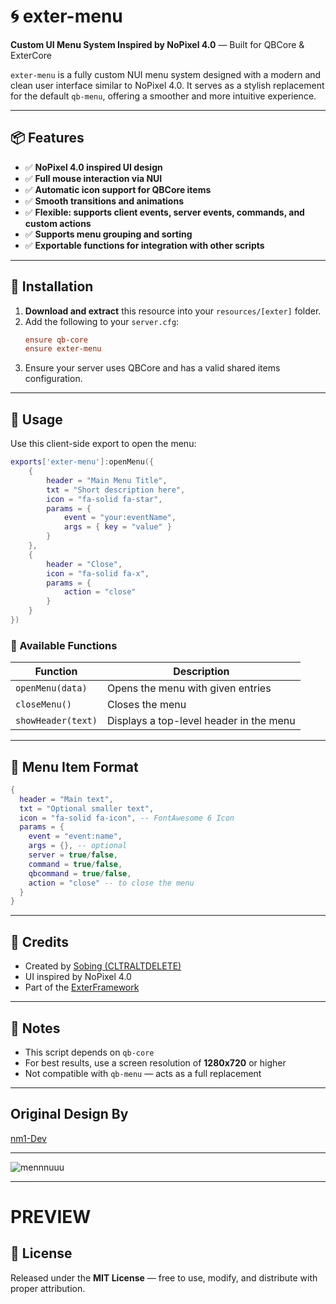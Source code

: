 # 🌀 exter-menu
**Custom UI Menu System Inspired by NoPixel 4.0** — Built for QBCore & ExterCore

`exter-menu` is a fully custom NUI menu system designed with a modern and clean user interface similar to NoPixel 4.0. It serves as a stylish replacement for the default `qb-menu`, offering a smoother and more intuitive experience.

---

## 📦 Features

- ✅ **NoPixel 4.0 inspired UI design**
- ✅ **Full mouse interaction via NUI**
- ✅ **Automatic icon support for QBCore items**
- ✅ **Smooth transitions and animations**
- ✅ **Flexible: supports client events, server events, commands, and custom actions**
- ✅ **Supports menu grouping and sorting**
- ✅ **Exportable functions for integration with other scripts**

---

## 📂 Installation

1. **Download and extract** this resource into your `resources/[exter]` folder.
2. Add the following to your `server.cfg`:
   ```cfg
   ensure qb-core
   ensure exter-menu
   ```
3. Ensure your server uses QBCore and has a valid shared items configuration.

---

## 📌 Usage

Use this client-side export to open the menu:

```lua
exports['exter-menu']:openMenu({
    {
        header = "Main Menu Title",
        txt = "Short description here",
        icon = "fa-solid fa-star",
        params = {
            event = "your:eventName",
            args = { key = "value" }
        }
    },
    {
        header = "Close",
        icon = "fa-solid fa-x",
        params = {
            action = "close"
        }
    }
})
```

### 🔁 Available Functions

| Function | Description |
|---------|-------------|
| `openMenu(data)` | Opens the menu with given entries |
| `closeMenu()` | Closes the menu |
| `showHeader(text)` | Displays a top-level header in the menu |

---

## 🧠 Menu Item Format

```lua
{
  header = "Main text",
  txt = "Optional smaller text",
  icon = "fa-solid fa-icon", -- FontAwesome 6 Icon
  params = {
    event = "event:name",
    args = {}, -- optional
    server = true/false,
    command = true/false,
    qbcommand = true/false,
    action = "close" -- to close the menu
  }
}
```

---

## 🎨 Credits

- Created by [Sobing (CLTRALTDELETE)](https://github.com/CtrlAltDelete4413)
- UI inspired by NoPixel 4.0
- Part of the [ExterFramework](https://github.com/ExterCore)

---

## 💬 Notes

- This script depends on `qb-core`
- For best results, use a screen resolution of **1280x720** or higher
- Not compatible with `qb-menu` — acts as a full replacement

---

## Original Design By
[nm1-Dev](https://github.com/nm1-Dev)

---
![mennnuuu](https://github.com/user-attachments/assets/3c61f964-5f2f-49da-83e3-ae135da8df6b)

---
# PREVIEW

## 📜 License

Released under the **MIT License** — free to use, modify, and distribute with proper attribution.
